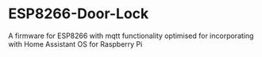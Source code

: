 # ESP8266-Door-Lock
A firmware for ESP8266 with mqtt functionality optimised for incorporating with Home Assistant OS for Raspberry Pi
